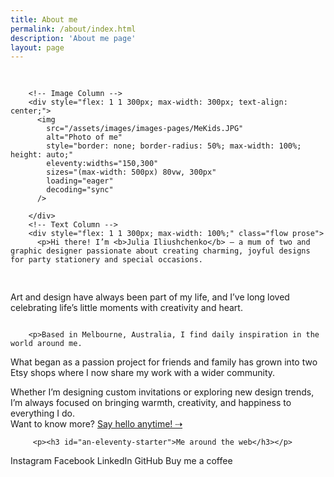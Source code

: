 ```yaml
---
title: About me
permalink: /about/index.html
description: 'About me page'
layout: page
---
```

<div class="wrapper">
    <div class="feature | region region-space-l" style="padding-top: 1rem;">
      <div style="display: flex; justify-content: center; align-items: center; flex-wrap: wrap; gap: 1rem; max-width: 1000px; margin: 0 auto;">

       
        <!-- Image Column -->
        <div style="flex: 1 1 300px; max-width: 300px; text-align: center;">
          <img
            src="/assets/images/images-pages/MeKids.JPG"
            alt="Photo of me"
            style="border: none; border-radius: 50%; max-width: 100%; height: auto;"
            eleventy:widths="150,300"
            sizes="(max-width: 500px) 80vw, 300px"
            loading="eager"
            decoding="sync"
          />
		  
        </div>
		<!-- Text Column -->
        <div style="flex: 1 1 300px; max-width: 100%;" class="flow prose">
		  <p>Hi there! I’m <b>Julia Iliushchenko</b> — a mum of two and graphic designer passionate about creating charming, joyful designs for party stationery and special occasions.
Art and design have always been part of my life, and I’ve long loved celebrating life’s little moments with creativity and heart. </p>
        </div>
		
        <p>Based in Melbourne, Australia, I find daily inspiration in the world around me.
What began as a passion project for friends and family has grown into two Etsy shops where I now share my work with a wider community.
		<p>Whether I’m designing custom invitations or exploring new design trends, I’m always focused on bringing warmth, creativity, and happiness to everything I do. 
		<br>Want to know more? <a href="mailto:youl4a@gmail.com"> Say hello anytime! ⇢</a> </br></p>
    </div>
		
		 <p><h3 id="an-eleventy-starter">Me around the web</h3></p>

Instagram
Facebook
LinkedIn
GitHub
Buy me a coffee
      
</div>